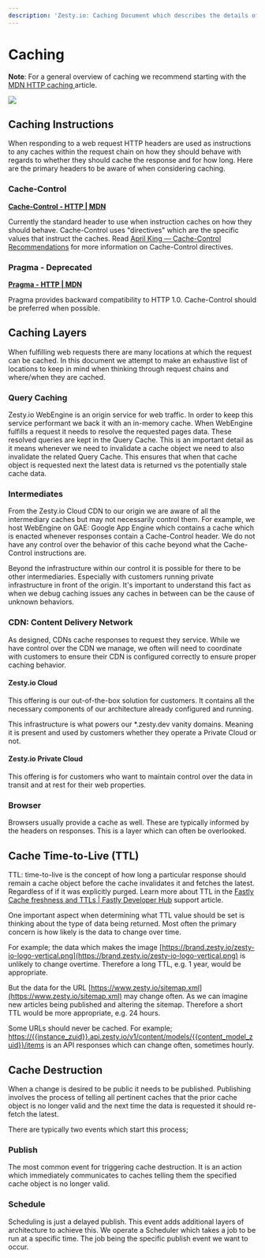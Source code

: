 ```yaml
---
description: 'Zesty.io: Caching Document which describes the details of caching web requests'
---
```


# Caching

**Note**: For a general overview of caching we recommend starting with the [MDN HTTP caching ](https://developer.mozilla.org/en-US/docs/Web/HTTP/Caching)article.

![](https://lh6.googleusercontent.com/HtF0LS2OJcOrwgOuWiyS1ioAZr0vLbNVbnal3kH57SBdtEIY32cM7KaoFiZ0GL9abrCLgdfnJXxVX3A\_1Yuh-oTN94RnDWxAdRxctfMcHlyRT3fBbG3PcV1lTtb0w6sw7dBxtRw)

## Caching Instructions&#x20;

When responding to a web request HTTP headers are used as instructions to any caches within the request chain on how they should behave with regards to whether they should cache the response and for how long. Here are the primary headers to be aware of when considering caching.

### Cache-Control&#x20;

[**Cache-Control - HTTP | MDN**](https://developer.mozilla.org/en-US/docs/Web/HTTP/Headers/Cache-Control)

Currently the standard header to use when instruction caches on how they should behave. Cache-Control uses "directives" which are the specific values that instruct the caches. Read [April King — Cache-Control Recommendations](https://grayduck.mn/2021/09/13/cache-control-recommendations/) for more information on Cache-Control directives.

### Pragma - Deprecated&#x20;

[**Pragma - HTTP | MDN**](https://developer.mozilla.org/en-US/docs/Web/HTTP/Headers/Pragma)

Pragma provides backward compatibility to HTTP 1.0. Cache-Control should be preferred when possible.

## Caching Layers&#x20;

When fulfilling web requests there are many locations at which the request can be cached. In this document we attempt to make an exhaustive list of locations to keep in mind when thinking through request chains and where/when they are cached.

### Query Caching&#x20;

Zesty.io WebEngine is an origin service for web traffic. In order to keep this service performant we back it with an in-memory cache. When WebEngine fulfills a request it needs to resolve the requested pages data. These resolved queries are kept in the Query Cache. This is an important detail as it means whenever we need to invalidate a cache object we need to also invalidate the related Query Cache. This ensures that when that cache object is requested next the latest data is returned vs the potentially stale cache data.

### Intermediates&#x20;

From the Zesty.io Cloud CDN to our origin we are aware of all the intermediary caches but may not necessarily control them. For example, we host WebEngine on GAE: Google App Engine which contains a cache which is enacted whenever responses contain a Cache-Control header. We do not have any control over the behavior of this cache beyond what the Cache-Control instructions are.

Beyond the infrastructure within our control it is possible for there to be other intermediaries. Especially with customers running private infrastructure in front of the origin. It's important to understand this fact as when we debug caching issues any caches in between can be the cause of unknown behaviors.

### **CDN:** Content Delivery Network&#x20;

As designed, CDNs cache responses to request they service. While we have control over the CDN we manage, we often will need to coordinate with customers to ensure their CDN is configured correctly to ensure proper caching behavior.

#### Zesty.io Cloud&#x20;

This offering is our out-of-the-box solution for customers. It contains all the necessary components of our architecture already configured and running.

This infrastructure is what powers our \*.zesty.dev vanity domains. Meaning it is present and used by customers whether they operate a Private Cloud or not.

#### Zesty.io Private Cloud&#x20;

This offering is for customers who want to maintain control over the data in transit and at rest for their web properties.

### Browser&#x20;

Browsers usually provide a cache as well. These are typically informed by the headers on responses. This is a layer which can often be overlooked.

## Cache Time-to-Live (TTL)&#x20;

TTL: time-to-live is the concept of how long a particular response should remain a cache object before the cache invalidates it and fetches the latest. Regardless of if it was explicitly purged. Learn more about TTL in the [Fastly Cache freshness and TTLs | Fastly Developer Hub](https://developer.fastly.com/learning/concepts/cache-freshness/) support article.

One important aspect when determining what TTL value should be set is thinking about the type of data being returned. Most often the primary concern is how likely is the data to change over time.

For example; the data which makes the image [https://brand.zesty.io/zesty-io-logo-vertical.png](https://brand.zesty.io/zesty-io-logo-vertical.png) is unlikely to change overtime. Therefore a long TTL, e.g. 1 year, would be appropriate.

But the data for the URL [https://www.zesty.io/sitemap.xml](https://www.zesty.io/sitemap.xml) may change often. As we can imagine new articles being published and altering the sitemap. Therefore a short TTL would be more appropriate, e.g. 24 hours.

Some URLs should never be cached. For example; [https://\{{instance\_zuid\}}.api.zesty.io/v1/content/models/\{{content\_model\_zuid\}}/items](https://\{{instance\_zuid\}}.api.zesty.io/v1/content/models/%7B%7Bcontent\_model\_zuid%7D%7D/items) is an API responses which can change often, sometimes hourly.

## Cache Destruction

&#x20;When a change is desired to be public it needs to be published. Publishing involves the process of telling all pertinent caches that the prior cache object is no longer valid and the next time the data is requested it should re-fetch the latest.

There are typically two events which start this process;

### Publish&#x20;

The most common event for triggering cache destruction. It is an action which immediately communicates to caches telling them the specified cache object is no longer valid.

### Schedule&#x20;

Scheduling is just a delayed publish. This event adds additional layers of architecture to achieve this. We operate a Scheduler which takes a job to be run at a specific time. The job being the specific publish event we want to occur.
